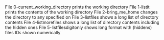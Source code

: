 File 0-current_working_directory prints the working directory
File 1-listit prints the contents of the working directory
File 2-bring_me_home changes the directory to any specified on
File 3-listfiles shows a long list of directory contents
File 4-listmorefiles shows a long list of directory contents including the hidden ones
File 5-listfilesdigitonly shows long format with (hiddens) files IDs shown numerically
